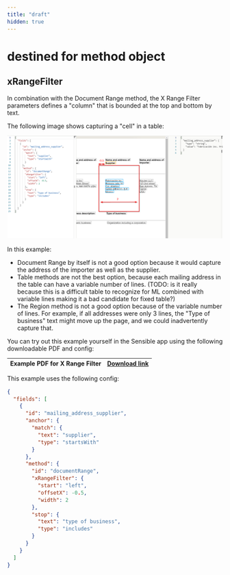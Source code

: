 ```yaml
---
title: "draft"
hidden: true
---
```


destined for method object
====



xRangeFilter 
----

In combination with the Document Range method, the X Range Filter parameters defines a "column" that is bounded at the top and bottom by text.

The following image shows capturing a "cell" in a table:

![](https://raw.githubusercontent.com/sensible-hq/sensible-docs/main/readme-sync/assets/v0/images/xrange_filter_example.png)



In this example:

- Document Range by itself is not a good option because it would capture the address of the importer as well as the supplier.
- Table methods are not the best option, because each mailing address in the table can have a variable number of lines.  (TODO: is it really because this is a difficult table to recognize for ML combined with variable lines making it a bad candidate for fixed table?)
- The Region method is not a good option because of the variable number of lines. For example, if all addresses were only 3 lines, the "Type of business" text might move up the page, and we could inadvertently capture that. 



You can try out this example yourself in the Sensible app using the following downloadable PDF and config:

| Example PDF for X Range Filter | [Download link](https://raw.githubusercontent.com/sensible-hq/sensible-docs/main/readme-sync/assets/v0/pdfs/xrange_filter_example.pdf) |
| ------------------------------ | ------------------------------------------------------------ |

This example uses the following config:

```json
{
  "fields": [
    {
      "id": "mailing_address_supplier",
      "anchor": {
        "match": {
          "text": "supplier",
          "type": "startsWith"
        }
      },
      "method": {
        "id": "documentRange",
        "xRangeFilter": {
          "start": "left",
          "offsetX": -0.5,
          "width": 2
        },
        "stop": {
          "text": "type of business",
          "type": "includes"
        }
      }
    }
  ]
}
```

